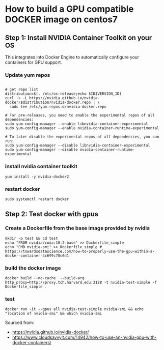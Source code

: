 # How to build a GPU compatible DOCKER image on centos7 



##  Step 1: Install NVIDIA Container Toolkit on your OS 
This integrates into Docker Engine to automatically configure your containers for GPU support.


### Update yum repos
```

# get repo list 
distribution=$(. /etc/os-release;echo $ID$VERSION_ID)
curl -s -L https://nvidia.github.io/nvidia-docker/$distribution/nvidia-docker.repo | \
  sudo tee /etc/yum.repos.d/nvidia-docker.repo
  
# For pre-releases, you need to enable the experimental repos of all dependencies:
sudo yum-config-manager --enable libnvidia-container-experimental
sudo yum-config-manager --enable nvidia-container-runtime-experimental

# To later disable the experimental repos of all dependencies, you can run:
sudo yum-config-manager --disable libnvidia-container-experimental
sudo yum-config-manager --disable nvidia-container-runtime-experimental
```

### install nvidia container toolkit 
`yum install -y nvidia-docker2`

### restart docker
`sudo systemctl restart docker `



## Step 2: Test docker with gpus 

### Create a Dockerfile from the base image provided by nvidia 
```
mkdir -p test && cd test 
echo "FROM nvidia/cuda:10.2-base" >> Dockerfile_simple
echo "CMD nvidia-smi" >> Dockerfile_simple # https://towardsdatascience.com/how-to-properly-use-the-gpu-within-a-docker-container-4c699c78c6d1
```
### build the docker image 
`docker build --no-cache  --build-arg http_proxy=http://proxy.tch.harvard.edu:3128 -t nvidia-test-simple -f Dockerfile_simple .`

### test 
`docker run -it --gpus all nvidia-test-simple nvidia-smi && echo "location of nvidia-smi" && which nvidia-smi `




Sourced from: 
- https://nvidia.github.io/nvidia-docker/
- https://www.cloudsavvyit.com/14942/how-to-use-an-nvidia-gpu-with-docker-containers/
